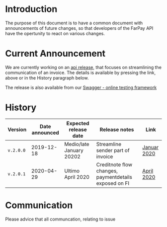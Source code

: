 # Introduction
The purpose of this document is to have a common document with announcements of future changes, so that developers of the FarPay API have the opertunity to react on various changes.

# Current Announcement
We are currently working on an [api release](API-Release-v2-2020-01-001.md), that focuses on streamlining the communication of an invoice. The details is available by pressing the link, above or in the History paragraph below.

The release is also available from our [Swagger - online testing framework](http://farpay-api-staging.azurewebsites.net/)

# History
Version     | Date announced | Expected release date       | Release notes | Link
------------|----------------|-----------------------------|---------------|-----
`v.2.0.0`   | 2019-12-18     |  Medio/late January 20202   | Streamline sender part of invoice | [Januar 2020](API-Release-v2-2020-01-001.md)
`v.2.0.1`   | 2020-04-29     |  Ultimo April 2020          | Creditnote flow changes, paymentdetails exposed on FI | [April 2020](API-Release-v2-2020-04-001.md)


# Communication
Please advice that all communcation, relating to issue
